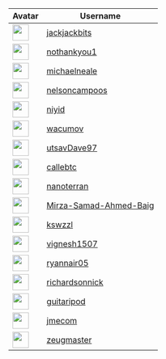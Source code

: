 <!-- CONTRIBUTORS START -->
| Avatar | Username |
|--------|----------|
| <img src="https://avatars.githubusercontent.com/u/212554440?v=4" width="32"/> | [jackjackbits](https://github.com/jackjackbits) |
| <img src="https://avatars.githubusercontent.com/u/3178730?v=4" width="32"/> | [nothankyou1](https://github.com/nothankyou1) |
| <img src="https://avatars.githubusercontent.com/u/14976?v=4" width="32"/> | [michaelneale](https://github.com/michaelneale) |
| <img src="https://avatars.githubusercontent.com/u/41493192?v=4" width="32"/> | [nelsoncampoos](https://github.com/nelsoncampoos) |
| <img src="https://avatars.githubusercontent.com/u/20237127?v=4" width="32"/> | [niyid](https://github.com/niyid) |
| <img src="https://avatars.githubusercontent.com/u/2861871?v=4" width="32"/> | [wacumov](https://github.com/wacumov) |
| <img src="https://avatars.githubusercontent.com/u/43574230?v=4" width="32"/> | [utsavDave97](https://github.com/utsavDave97) |
| <img src="https://avatars.githubusercontent.com/u/93376500?v=4" width="32"/> | [callebtc](https://github.com/callebtc) |
| <img src="https://avatars.githubusercontent.com/u/40511237?v=4" width="32"/> | [nanoterran](https://github.com/nanoterran) |
| <img src="https://avatars.githubusercontent.com/u/89132160?v=4" width="32"/> | [Mirza-Samad-Ahmed-Baig](https://github.com/Mirza-Samad-Ahmed-Baig) |
| <img src="https://avatars.githubusercontent.com/u/1975987?v=4" width="32"/> | [kswzzl](https://github.com/kswzzl) |
| <img src="https://avatars.githubusercontent.com/u/143084478?v=4" width="32"/> | [vignesh1507](https://github.com/vignesh1507) |
| <img src="https://avatars.githubusercontent.com/u/23365226?v=4" width="32"/> | [ryannair05](https://github.com/ryannair05) |
| <img src="https://avatars.githubusercontent.com/u/29212540?v=4" width="32"/> | [richardsonnick](https://github.com/richardsonnick) |
| <img src="https://avatars.githubusercontent.com/u/47460844?v=4" width="32"/> | [guitaripod](https://github.com/guitaripod) |
| <img src="https://avatars.githubusercontent.com/u/6612870?v=4" width="32"/> | [jmecom](https://github.com/jmecom) |
| <img src="https://avatars.githubusercontent.com/u/3989336?v=4" width="32"/> | [zeugmaster](https://github.com/zeugmaster) |
<!-- CONTRIBUTORS END -->






